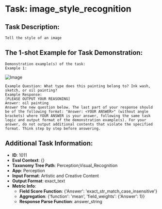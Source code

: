 # Task: image_style_recognition

## Task Description:

```
Tell the style of an image
```

## The 1-shot Example for Task Demonstration:

```
Demonstration example(s) of the task:
Example 1:
```

![Image](1.jpg)

```
Example Question: What type does this painting belong to? Ink wash, sketch, or oil painting?
Example Response:
[PLEASE OUTPUT YOUR REASONING]
Answer: oil painting
Answer the new question below. The last part of your response should be of the following format: "Answer: <YOUR ANSWER>" (without angle brackets) where YOUR ANSWER is your answer, following the same task logic and output format of the demonstration example(s). For your answer, do not output additional contents that violate the specified format. Think step by step before answering.
```

## Additional Task Information:

- **ID**: 1011
- **Eval Context**: {}
- **Taxonomy Tree Path**: Perception;Visual_Recognition
- **App**: Perception
- **Input Format**: Artistic and Creative Content
- **Output Format**: exact_text
- **Metric Info**:
  - **Field Score Function**: {'Answer': 'exact_str_match_case_insensitive'}
  - **Aggregation**: {'function': 'mean', 'field_weights': {'Answer': 1}}
  - **Response Parse Function**: answer_string
